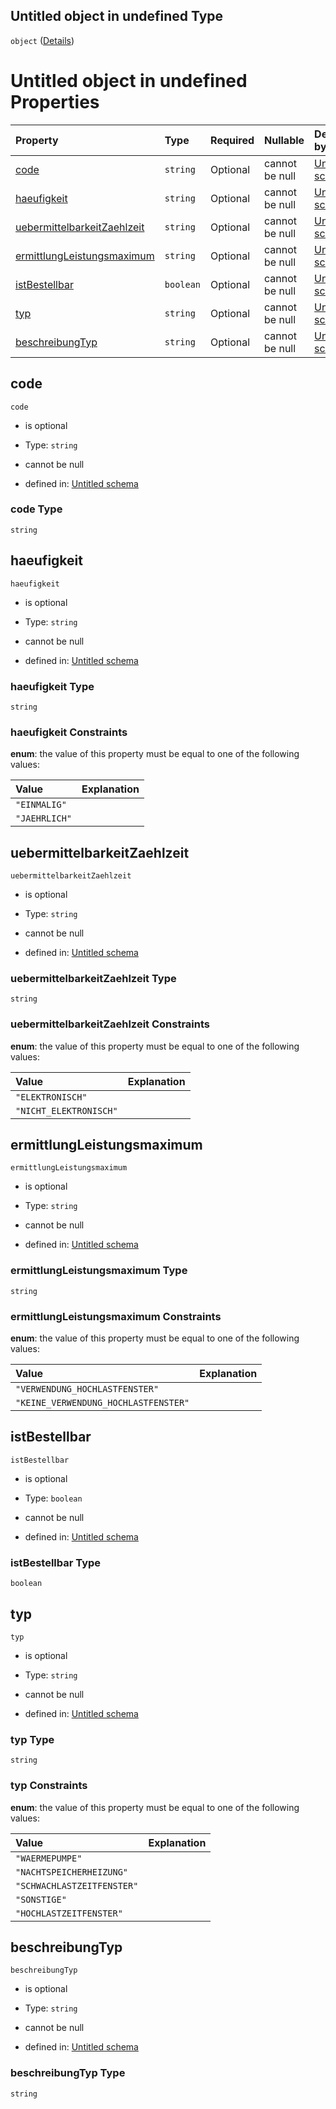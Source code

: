 ## Untitled object in undefined Type

`object` ([Details](zaehlzeit.md))

# Untitled object in undefined Properties

| Property                                                    | Type      | Required | Nullable       | Defined by                                                                                                                                                                                                           |
| :---------------------------------------------------------- | :-------- | :------- | :------------- | :------------------------------------------------------------------------------------------------------------------------------------------------------------------------------------------------------------------- |
| [code](#code)                                               | `string`  | Optional | cannot be null | [Untitled schema](zaehlzeit-properties-code.md "https://raw.githubusercontent.com/conuti-gmbh/bo4e-schema/master/schemas/v1/com/Zaehlzeit.schema.json#/properties/code")                                             |
| [haeufigkeit](#haeufigkeit)                                 | `string`  | Optional | cannot be null | [Untitled schema](haeufigkeitzaehlzeit.md "https://raw.githubusercontent.com/conuti-gmbh/bo4e-schema/master/schemas/v1/enum/HaeufigkeitZaehlzeit.schema.json#/properties/haeufigkeit")                               |
| [uebermittelbarkeitZaehlzeit](#uebermittelbarkeitzaehlzeit) | `string`  | Optional | cannot be null | [Untitled schema](uebermittelbarkeitzaehlzeit.md "https://raw.githubusercontent.com/conuti-gmbh/bo4e-schema/master/schemas/v1/enum/UebermittelbarkeitZaehlzeit.schema.json#/properties/uebermittelbarkeitZaehlzeit") |
| [ermittlungLeistungsmaximum](#ermittlungleistungsmaximum)   | `string`  | Optional | cannot be null | [Untitled schema](ermittlungleistungsmaximum.md "https://raw.githubusercontent.com/conuti-gmbh/bo4e-schema/master/schemas/v1/enum/ErmittlungLeistungsmaximum.schema.json#/properties/ermittlungLeistungsmaximum")    |
| [istBestellbar](#istbestellbar)                             | `boolean` | Optional | cannot be null | [Untitled schema](zaehlzeit-properties-istbestellbar.md "https://raw.githubusercontent.com/conuti-gmbh/bo4e-schema/master/schemas/v1/com/Zaehlzeit.schema.json#/properties/istBestellbar")                           |
| [typ](#typ)                                                 | `string`  | Optional | cannot be null | [Untitled schema](zaehlzeitdefinitiontyp.md "https://raw.githubusercontent.com/conuti-gmbh/bo4e/main/schemas/v1/enum/ZaehlzeitdefinitionTyp.schema.json#/properties/typ")                                            |
| [beschreibungTyp](#beschreibungtyp)                         | `string`  | Optional | cannot be null | [Untitled schema](zaehlzeit-properties-beschreibungtyp.md "https://raw.githubusercontent.com/conuti-gmbh/bo4e-schema/master/schemas/v1/com/Zaehlzeit.schema.json#/properties/beschreibungTyp")                       |

## code



`code`

*   is optional

*   Type: `string`

*   cannot be null

*   defined in: [Untitled schema](zaehlzeit-properties-code.md "https://raw.githubusercontent.com/conuti-gmbh/bo4e-schema/master/schemas/v1/com/Zaehlzeit.schema.json#/properties/code")

### code Type

`string`

## haeufigkeit



`haeufigkeit`

*   is optional

*   Type: `string`

*   cannot be null

*   defined in: [Untitled schema](haeufigkeitzaehlzeit.md "https://raw.githubusercontent.com/conuti-gmbh/bo4e-schema/master/schemas/v1/enum/HaeufigkeitZaehlzeit.schema.json#/properties/haeufigkeit")

### haeufigkeit Type

`string`

### haeufigkeit Constraints

**enum**: the value of this property must be equal to one of the following values:

| Value         | Explanation |
| :------------ | :---------- |
| `"EINMALIG"`  |             |
| `"JAEHRLICH"` |             |

## uebermittelbarkeitZaehlzeit



`uebermittelbarkeitZaehlzeit`

*   is optional

*   Type: `string`

*   cannot be null

*   defined in: [Untitled schema](uebermittelbarkeitzaehlzeit.md "https://raw.githubusercontent.com/conuti-gmbh/bo4e-schema/master/schemas/v1/enum/UebermittelbarkeitZaehlzeit.schema.json#/properties/uebermittelbarkeitZaehlzeit")

### uebermittelbarkeitZaehlzeit Type

`string`

### uebermittelbarkeitZaehlzeit Constraints

**enum**: the value of this property must be equal to one of the following values:

| Value                  | Explanation |
| :--------------------- | :---------- |
| `"ELEKTRONISCH"`       |             |
| `"NICHT_ELEKTRONISCH"` |             |

## ermittlungLeistungsmaximum



`ermittlungLeistungsmaximum`

*   is optional

*   Type: `string`

*   cannot be null

*   defined in: [Untitled schema](ermittlungleistungsmaximum.md "https://raw.githubusercontent.com/conuti-gmbh/bo4e-schema/master/schemas/v1/enum/ErmittlungLeistungsmaximum.schema.json#/properties/ermittlungLeistungsmaximum")

### ermittlungLeistungsmaximum Type

`string`

### ermittlungLeistungsmaximum Constraints

**enum**: the value of this property must be equal to one of the following values:

| Value                                | Explanation |
| :----------------------------------- | :---------- |
| `"VERWENDUNG_HOCHLASTFENSTER"`       |             |
| `"KEINE_VERWENDUNG_HOCHLASTFENSTER"` |             |

## istBestellbar



`istBestellbar`

*   is optional

*   Type: `boolean`

*   cannot be null

*   defined in: [Untitled schema](zaehlzeit-properties-istbestellbar.md "https://raw.githubusercontent.com/conuti-gmbh/bo4e-schema/master/schemas/v1/com/Zaehlzeit.schema.json#/properties/istBestellbar")

### istBestellbar Type

`boolean`

## typ



`typ`

*   is optional

*   Type: `string`

*   cannot be null

*   defined in: [Untitled schema](zaehlzeitdefinitiontyp.md "https://raw.githubusercontent.com/conuti-gmbh/bo4e/main/schemas/v1/enum/ZaehlzeitdefinitionTyp.schema.json#/properties/typ")

### typ Type

`string`

### typ Constraints

**enum**: the value of this property must be equal to one of the following values:

| Value                      | Explanation |
| :------------------------- | :---------- |
| `"WAERMEPUMPE"`            |             |
| `"NACHTSPEICHERHEIZUNG"`   |             |
| `"SCHWACHLASTZEITFENSTER"` |             |
| `"SONSTIGE"`               |             |
| `"HOCHLASTZEITFENSTER"`    |             |

## beschreibungTyp



`beschreibungTyp`

*   is optional

*   Type: `string`

*   cannot be null

*   defined in: [Untitled schema](zaehlzeit-properties-beschreibungtyp.md "https://raw.githubusercontent.com/conuti-gmbh/bo4e-schema/master/schemas/v1/com/Zaehlzeit.schema.json#/properties/beschreibungTyp")

### beschreibungTyp Type

`string`
